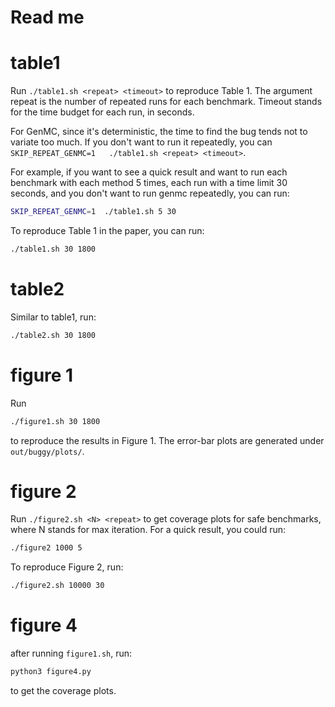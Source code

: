 # Read me


# table1

Run `./table1.sh <repeat> <timeout>` to reproduce Table 1. The argument repeat is the number of repeated runs for each benchmark. Timeout stands for the time budget for each run, in seconds. 

For GenMC, since it's deterministic, the time to find the bug tends not to variate too much. If you don't want to run it repeatedly, you can `SKIP_REPEAT_GENMC=1   ./table1.sh <repeat> <timeout>`.

For example, if you want to see a quick result and want to run each benchmark with each method 5 times, each run with a time limit 30 seconds, and you don't want to run genmc repeatedly, you can run:
```bash
SKIP_REPEAT_GENMC=1  ./table1.sh 5 30
```

To reproduce Table 1 in the paper, you can run:
```bash
./table1.sh 30 1800
```

# table2

Similar to table1, run:

```bash
./table2.sh 30 1800
```

# figure 1

Run
```bash
./figure1.sh 30 1800
```

to reproduce the results in Figure 1. The error-bar plots are generated under `out/buggy/plots/`.

# figure 2

Run `./figure2.sh <N> <repeat>` to get coverage plots for safe benchmarks, where N stands for max iteration. For a quick result, you could run:

```bash
./figure2 1000 5
```

To reproduce Figure 2, run:

```bash
./figure2.sh 10000 30
``` 

# figure 4

after running  `figure1.sh`, run:

```bash
python3 figure4.py
```

to get the coverage plots.

